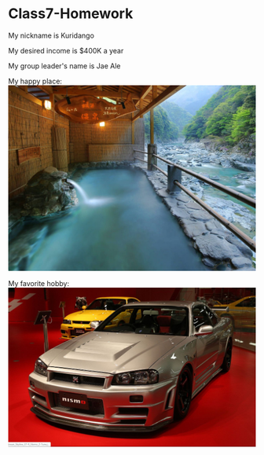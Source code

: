 # Class7-Homework
My nickname is Kuridango

My desired income is $400K a year

My group leader's name is Jae Ale

My happy place:
![](./Week3-092325/japanesehotspring.jpg)

My favorite hobby:
![](./Week3-092325/Nissan-Nismo-Z-Tune-R34-GT-R.jpg)